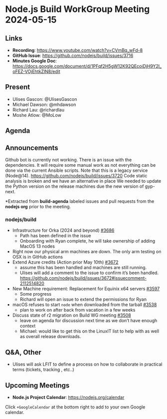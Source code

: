 # Node.js  Build WorkGroup Meeting 2024-05-15

## Links

* **Recording**:  https://www.youtube.com/watch?v=CVmBq_wFd-8
* **GitHub Issue**: https://github.com/nodejs/build/issues/3716
* **Minutes Google Doc**: https://docs.google.com/document/d/1PFqf2H5gW12K92QEcoiDjH9Y2l_oFEZ-VOjEhtkZlN8/edit

## Present

* Ulises Gascon: @UlisesGascon
* Michael Dawson: @mhdawson
* Richard Lau: @richardlau
* Moshe Atlow: @MoLow

## Agenda

## Announcements

Github bot is currently not working. There is an issue with the dependencies. It will require some manual work as not everything can be done via the current Ansible scripts. Note that this is a legacy service (Node@14). https://github.com/nodejs/build/issues/3720
Code static analysis is broken and we have an alternative in place
We needed to update the Python version on the release machines due the new version of gyp-next.



*Extracted from **build-agenda** labeled issues and pull requests from the **nodejs org** prior to the meeting.

### nodejs/build

* Infrastructure for Orka (2024 and beyond) [#3686](https://github.com/nodejs/build/issues/3686)
  * Path has been defined in the issue
  * Onboarding with Ryan complete, he will take ownership of adding MacOS 13 nodes
 * Right now our physical arm machines are down. The only arm testing on OSX is in
 GitHub actions
* Extend Azure credits (Action prior May 10th) 
[#3672](https://github.com/nodejs/build/issues/3672)
  * assume this has been handled and machines are still running.
  * Ulises will add a comment to the issue to confirm it’s been handled. https://github.com/nodejs/build/issues/3672#issuecomment-2112514820
* New Machine requirement: Replacement for Equinix x64 servers [#3597](https://github.com/nodejs/build/issues/3597)
  * Some progress
  * Richard will open an issue to extend the permissions for Ryan
* macOS refuses to start `node` when downloaded from the tarball [#3538](https://github.com/nodejs/build/issues/3538)
  * plan to work on after back from vacation in a few weeks
* Discuss state of r2 migration on Build WG meeting [#3508](https://github.com/nodejs/build/issues/3508)
  * leave on agenda for discussion next time as we don’t have enough context
  * Michael: would like to get this on the LinuxIT list to help with as well as overall release downloads.

## Q&A, Other

* Ulises will ask LFIT to define a process on how to collaborate in practical terms (tickets, tracking , etc..)  

## Upcoming Meetings

* **Node.js Project Calendar**: <https://nodejs.org/calendar>

Click `+GoogleCalendar` at the bottom right to add to your own Google calendar.

